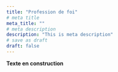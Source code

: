 ```yaml
---
title: "Profession de foi"
# meta title
meta_title: ""
# meta description
description: "This is meta description"
# save as draft
draft: false
---
```


**Texte en construction**

